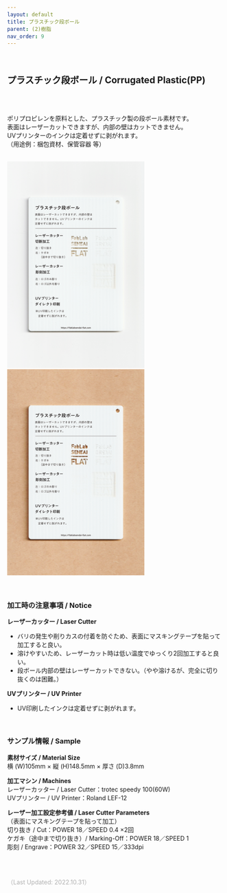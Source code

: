```yaml
---
layout: default
title: プラスチック段ボール
parent: (2)樹脂
nav_order: 9
---
```

<br>

## プラスチック段ボール / Corrugated Plastic(PP)
<br><br>

ポリプロピレンを原料とした、プラスチック製の段ボール素材です。<br>
表面はレーザーカットできますが、内部の壁はカットできません。<br>
UVプリンターのインクは定着せずに剥がれます。<br>
（用途例：梱包資材、保管容器 等）
<br>
<br>

<img src="assets/01/14_P_CB_1.png" width="320" alt="hi" class="inline"/><img src="assets/01/14_P_CB_2.png" width="320" alt="hi" class="inline"/>

<br>


### **加工時の注意事項 / Notice**

**レーザーカッター / Laser Cutter**
* バリの発生や削りカスの付着を防ぐため、表面にマスキングテープを貼って加工すると良い。<br>
* 溶けやすいため、レーザーカット時は低い温度でゆっくり2回加工すると良い。<br>
* 段ボール内部の壁はレーザーカットできない。（やや溶けるが、完全に切り抜くのは困難。）<br>

**UVプリンター / UV Printer**
* UV印刷したインクは定着せずに剥がれます。<br>

<br>

### **サンプル情報 / Sample**

**素材サイズ / Material Size**<br>
横 (W)105mm × 縦 (H)148.5mm × 厚さ (D)3.8mm<br>

**加工マシン / Machines**<br>
レーザーカッター / Laser Cutter：trotec speedy 100(60W)<br>
UVプリンター / UV Printer：Roland LEF-12<br>

**レーザー加工設定参考値 / Laser Cutter Parameters**<br>
（表面にマスキングテープを貼って加工）<br>
切り抜き / Cut：POWER 18／SPEED 0.4 ×2回<br>
ケガキ（途中まで切り抜き）/ Marking-Off：POWER 18／SPEED 1<br>
彫刻 / Engrave：POWER 32／SPEED 15／333dpi<br>

<br><br>

<span style="color: #B2B2B2; ">
（Last Updated: 2022.10.31）
</span>
